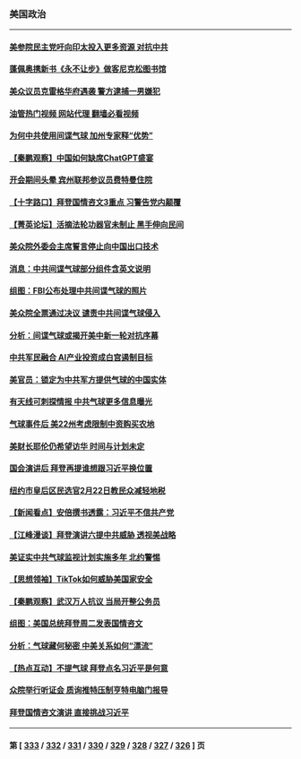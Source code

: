 ### 美国政治
---
#### [美参院民主党吁向印太投入更多资源 对抗中共](../../pages/ncid1078159/n13926457.md?02101245) 
#### [蓬佩奥携新书《永不让步》做客尼克松图书馆](../../pages/ncid1078159/n13926730.md?02101245) 
#### [美众议员克雷格华府遇袭 警方逮捕一男嫌犯](../../pages/ncid1078159/n13926691.md?02101245) 
#### [油管热门视频 网站代理 翻墙必看视频](http://138.2.39.72:81/youtube.html?epic-marker?02101245)
#### [为何中共使用间谍气球 加州专家释“优势”](../../pages/ncid1078159/n13926703.md?02101245) 
#### [【秦鹏观察】中国如何缺席ChatGPT盛宴](../../pages/ncid1078159/n13926619.md?02101245) 
#### [开会期间头晕 宾州联邦参议员费特曼住院](../../pages/ncid1078159/n13926582.md?02101245) 
#### [【十字路口】拜登国情咨文3重点 习警告党内颠覆](../../pages/ncid1078159/n13926413.md?02101245) 
#### [【菁英论坛】活摘法轮功器官未制止 黑手伸向民间](../../pages/ncid1078159/n13926507.md?02101245) 
#### [美众院外委会主席誓言停止向中国出口技术](../../pages/ncid1078159/n13926472.md?02101245) 
#### [消息：中共间谍气球部分组件含英文说明](../../pages/ncid1078159/n13926522.md?02101245) 
#### [组图：FBI公布处理中共间谍气球的照片](../../pages/ncid1078159/n13926494.md?02101245) 
#### [美众院全票通过决议 谴责中共间谍气球侵入](../../pages/ncid1078159/n13926502.md?02101245) 
#### [分析：间谍气球或揭开美中新一轮对抗序幕](../../pages/ncid1078159/n13926499.md?02101245) 
#### [中共军民融合 AI产业投资成白宫遏制目标](../../pages/ncid1078159/n13926491.md?02101245) 
#### [美官员：锁定为中共军方提供气球的中国实体](../../pages/ncid1078159/n13926473.md?02101245) 
#### [有天线可刺探情报 中共气球更多信息曝光](../../pages/ncid1078159/n13926469.md?02101245) 
#### [气球事件后 美22州考虑限制中资购买农地](../../pages/ncid1078159/n13926097.md?02101245) 
#### [美财长耶伦仍希望访华 时间与计划未定](../../pages/ncid1078159/n13926158.md?02101245) 
#### [国会演讲后 拜登再提谁想跟习近平换位置](../../pages/ncid1078159/n13925719.md?02101245) 
#### [纽约市皇后区民选官2月22日教民众减轻地税](../../pages/ncid1078159/n13925959.md?02101245) 
#### [【新闻看点】安倍撰书透露：习近平不信共产党](../../pages/ncid1078159/n13925919.md?02101245) 
#### [【江峰漫谈】拜登演讲六提中共威胁 透视美战略](../../pages/ncid1078159/n13925785.md?02101245) 
#### [美证实中共气球监视计划实施多年 北约警惕](../../pages/ncid1078159/n13925762.md?02101245) 
#### [【思想领袖】TikTok如何威胁美国家安全](../../pages/ncid1078159/n13893011.md?02101245) 
#### [【秦鹏观察】武汉万人抗议 当局开整公务员](../../pages/ncid1078159/n13925743.md?02101245) 
#### [组图：美国总统拜登周二发表国情咨文](../../pages/ncid1078159/n13925562.md?02101245) 
#### [分析：气球藏何秘密 中美关系如何“漂流”](../../pages/ncid1078159/n13925577.md?02101245) 
#### [【热点互动】不提气球 拜登点名习近平是何意](../../pages/ncid1078159/n13925779.md?02101245) 
#### [众院举行听证会 质询推特压制亨特电脑门报导](../../pages/ncid1078159/n13925664.md?02101245) 
#### [拜登国情咨文演讲 直接挑战习近平](../../pages/ncid1078159/n13925761.md?02101245) 

---
#### 第 [ [333](./333.md?02101245) / [332](./332.md?02101245) / [331](./331.md?02101245) / [330](./330.md?02101245) / [329](./329.md?02101245) / [328](./328.md?02101245) / [327](./327.md?02101245) / [326](./326.md?02101245) ] 页
